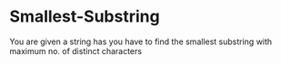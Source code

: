 # Smallest-Substring
You are given a string has you have to find the smallest substring with maximum no. of distinct characters
